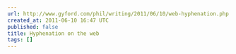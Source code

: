 ```yaml
---
url: http://www.gyford.com/phil/writing/2011/06/10/web-hyphenation.php
created_at: 2011-06-10 16:47 UTC
published: false
title: Hyphenation on the web
tags: []
---
```



